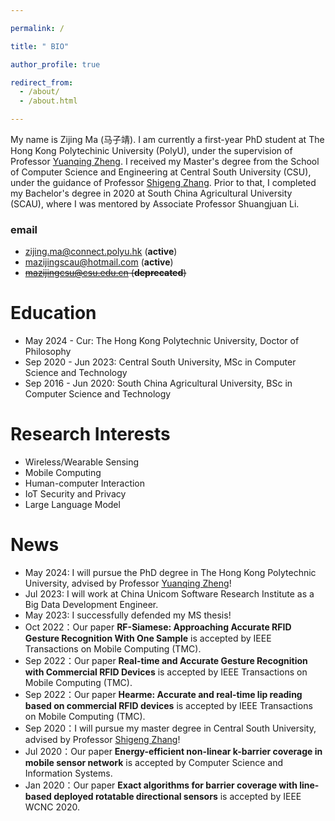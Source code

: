 ```yaml
---

permalink: /

title: " BIO"

author_profile: true

redirect_from:
  - /about/
  - /about.html

---
```


[//]: # (## Bio)

My name is Zijing Ma (马子靖). I am currently a first-year PhD student at The Hong Kong Polytechinic University (PolyU),
under the supervision of Professor [Yuanqing Zheng](https://www4.comp.polyu.edu.hk/~csyqzheng/). 
I received my Master's degree from the School of Computer Science and Engineering at 
Central South University (CSU), under the guidance of 
Professor [Shigeng Zhang](https://faculty.csu.edu.cn/zhangshigeng/en/index.htm). 
Prior to that, I completed my Bachelor's degree in 2020 at South China Agricultural University (SCAU),
where I was mentored by Associate Professor Shuangjuan Li.

### email
- zijing.ma@connect.polyu.hk (**active**)
- mazijingscau@hotmail.com (**active**)
- ~~mazijingcsu@csu.edu.cn (**deprecated**)~~

<!-- [<font color="#B22222">Highlight</font>] I am looking for a PhD position to start in 2024 Spring/Fall!  -->
<!--
<font color="Red">[Highlight]</font> I am looking for a PhD position to start in 2024 Spring/Fall!
-->

# Education
- May 2024 - Cur: The Hong Kong Polytechnic University, Doctor of Philosophy
- Sep 2020 - Jun 2023: Central South University, MSc in Computer Science and Technology
- Sep 2016 - Jun 2020: South China Agricultural University, BSc in Computer Science and Technology

# Research Interests
- Wireless/Wearable Sensing 
- Mobile Computing 
- Human-computer Interaction
- IoT Security and Privacy
- Large Language Model


<!-- ## CV
My latest CV is [here](https://ma-zijing.github.io/file/My_Curriculum_Vitae.pdf). -->


# News
- May 2024: I will pursue the PhD degree in The Hong Kong Polytechnic University, 
advised by Professor [Yuanqing Zheng](https://www4.comp.polyu.edu.hk/~csyqzheng/)!  
- Jul 2023: I will work at China Unicom Software Research Institute as a Big Data Development Engineer.
- May 2023: I successfully defended my MS thesis! 
- Oct 2022：Our paper **RF-Siamese: Approaching Accurate RFID Gesture Recognition With One Sample** is accepted by IEEE Transactions on Mobile Computing (TMC).
- Sep 2022：Our paper **Real-time and Accurate Gesture Recognition with Commercial RFID Devices** is accepted by IEEE Transactions on Mobile Computing (TMC).
- Sep 2022：Our paper **Hearme: Accurate and real-time lip reading based on commercial RFID devices** is accepted by IEEE Transactions on Mobile Computing (TMC).
- Sep 2020：I will pursue my master degree in Central South University, advised by Professor [Shigeng Zhang](https://faculty.csu.edu.cn/zhangshigeng/en/index.htm)!
- Jul 2020：Our paper **Energy-efficient non-linear k-barrier coverage in mobile sensor network** is accepted by Computer Science and Information Systems.
- Jan 2020：Our paper **Exact algorithms for barrier coverage with line-based deployed rotatable directional sensors** is accepted by IEEE WCNC 2020.
